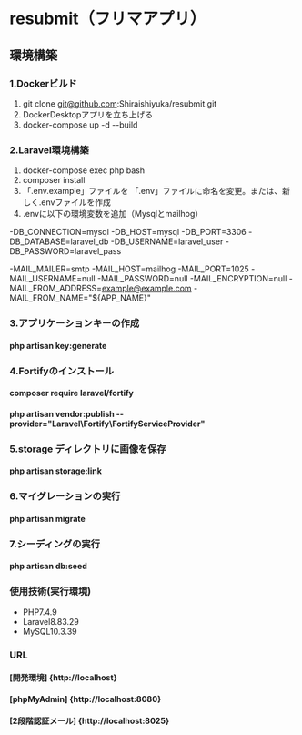 # resubmit（フリマアプリ）

## 環境構築

### 1.Dockerビルド

1. git clone git@github.com:Shiraishiyuka/resubmit.git
2. DockerDesktopアプリを立ち上げる
3. docker-compose up -d --build


### 2.Laravel環境構築
1. docker-compose exec php bash
2. composer install
3. 「.env.example」ファイルを 「.env」ファイルに命名を変更。または、新しく.envファイルを作成
4. .envに以下の環境変数を追加（Mysqlとmailhog）


-DB_CONNECTION=mysql
-DB_HOST=mysql
-DB_PORT=3306
-DB_DATABASE=laravel_db
-DB_USERNAME=laravel_user
-DB_PASSWORD=laravel_pass

-MAIL_MAILER=smtp
-MAIL_HOST=mailhog
-MAIL_PORT=1025
-MAIL_USERNAME=null
-MAIL_PASSWORD=null
-MAIL_ENCRYPTION=null
-MAIL_FROM_ADDRESS=example@example.com
-MAIL_FROM_NAME="${APP_NAME}"


### 3.アプリケーションキーの作成
#### php artisan key:generate


###  4.Fortifyのインストール
#### composer require laravel/fortify
#### php artisan vendor:publish --provider="Laravel\Fortify\FortifyServiceProvider"


### 5.storage ディレクトリに画像を保存
#### php artisan storage:link


### 6.マイグレーションの実行
#### php artisan migrate


### 7.シーディングの実行
#### php artisan db:seed


### 使用技術(実行環境)

* PHP7.4.9
* Laravel8.83.29
* MySQL10.3.39


### URL

#### [開発環境] {http://localhost}
#### [phpMyAdmin] {http://localhost:8080}
#### [2段階認証メール] {http://localhost:8025}

